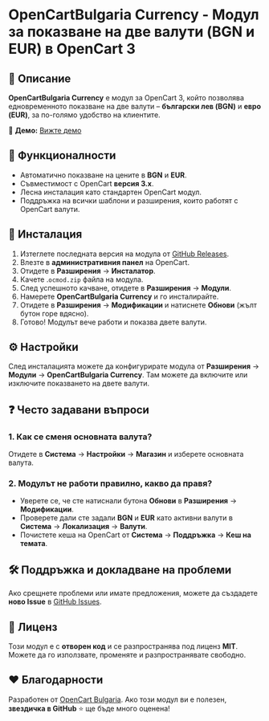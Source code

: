 # OpenCartBulgaria Currency - Модул за показване на две валути (BGN и EUR) в OpenCart 3

## 📌 Описание
**OpenCartBulgaria Currency** е модул за OpenCart 3, който позволява едновременното показване на две валути – **български лев (BGN)** и **евро (EUR)**, за по-голямо удобство на клиентите.

🔗 **Демо:** [Вижте демо](https://invbg.opencartsupports.com/)

## 🔧 Функционалности
- Автоматично показване на цените в **BGN** и **EUR**.
- Съвместимост с OpenCart **версия 3.x**.
- Лесна инсталация като стандартен OpenCart модул.
- Поддръжка на всички шаблони и разширения, които работят с OpenCart валути.

## 🚀 Инсталация
1. Изтеглете последната версия на модула от [GitHub Releases](https://github.com/opencartbulgaria/OpenCartBulgaria-Currency-3/releases).
2. Влезте в **административния панел** на OpenCart.
3. Отидете в **Разширения** → **Инсталатор**.
4. Качете .`ocmod.zip` файла на модула.
5. След успешното качване, отидете в **Разширения** → **Модули**.
6. Намерете **OpenCartBulgaria Currency** и го инсталирайте.
7. Отидете в **Разширения** → **Модификации** и натиснете **Обнови** (жълт бутон горе вдясно).
8. Готово! Модулът вече работи и показва двете валути.

## ⚙ Настройки
След инсталацията можете да конфигурирате модула от **Разширения** → **Модули** → **OpenCartBulgaria Currency**. Там можете да включите или изключите показването на двете валути.

## ❓ Често задавани въпроси
### 1. Как се сменя основната валута?
Отидете в **Система** → **Настройки** → **Магазин** и изберете основната валута.

### 2. Модулът не работи правилно, какво да правя?
- Уверете се, че сте натиснали бутона **Обнови** в **Разширения** → **Модификации**.
- Проверете дали сте задали **BGN** и **EUR** като активни валути в **Система** → **Локализация** → **Валути**.
- Почистете кеша на OpenCart от **Система** → **Поддръжка** → **Кеш на темата**.

## 🛠 Поддръжка и докладване на проблеми
Ако срещнете проблеми или имате предложения, можете да създадете **ново Issue** в [GitHub Issues](https://github.com/opencartbulgaria/OpenCartBulgaria-Currency-3/issues).

## 📜 Лиценз
Този модул е с **отворен код** и се разпространява под лиценз **MIT**. Можете да го използвате, променяте и разпространявате свободно.

## ❤️ Благодарности
Разработен от [OpenCart Bulgaria](https://github.com/opencartbulgaria/). Ако този модул ви е полезен, **звездичка в GitHub** ⭐ ще бъде много оценена!

